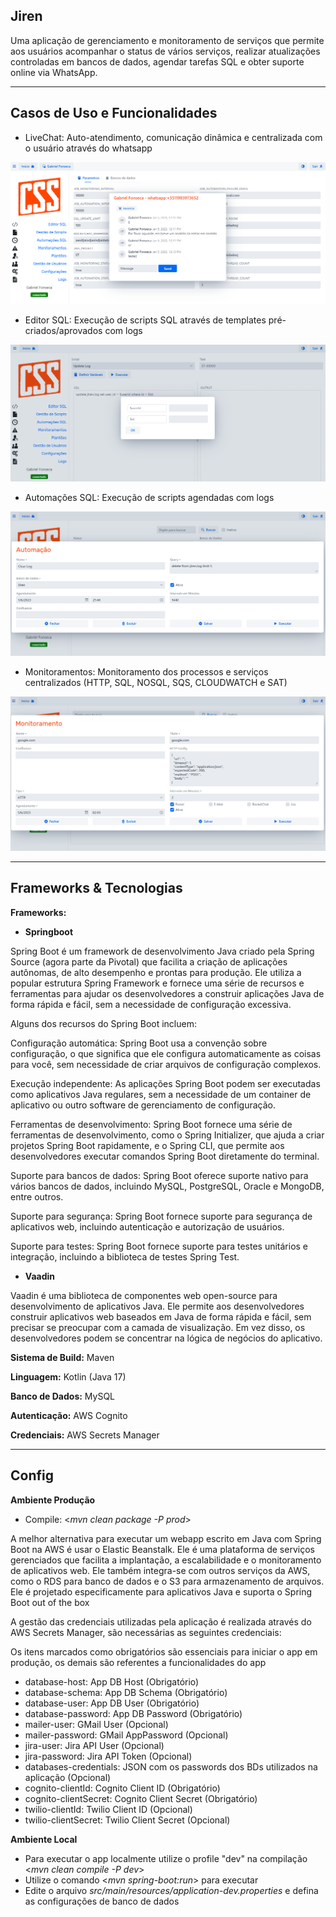 **Jiren**
-
Uma aplicação de gerenciamento e monitoramento de serviços que permite aos usuários acompanhar o status de vários serviços, realizar atualizações controladas em bancos de dados, agendar tarefas SQL e obter suporte online via WhatsApp.

---
**Casos de Uso e Funcionalidades**
-

- LiveChat: Auto-atendimento, comunicação dinâmica e centralizada com o usuário através do whatsapp

![img_1.png](src/main/resources/META-INF/resources/screens/img_1.png)

- Editor SQL: Execução de scripts SQL através de templates pré-criados/aprovados com logs

![img.png](src/main/resources/META-INF/resources/screens/img.png)

- Automações SQL: Execução de scripts agendadas com logs

![img_2.png](src/main/resources/META-INF/resources/screens/img_2.png)

- Monitoramentos: Monitoramento dos processos e serviços centralizados (HTTP, SQL, NOSQL, SQS, CLOUDWATCH e SAT)

![img_3.png](src/main/resources/META-INF/resources/screens/img_3.png)

---
**Frameworks & Tecnologias**
-
**Frameworks:** 
- **Springboot**

Spring Boot é um framework de desenvolvimento Java criado pela Spring Source (agora parte da Pivotal) que facilita a criação de aplicações autônomas, de alto desempenho e prontas para produção. Ele utiliza a popular estrutura Spring Framework e fornece uma série de recursos e ferramentas para ajudar os desenvolvedores a construir aplicações Java de forma rápida e fácil, sem a necessidade de configuração excessiva.

Alguns dos recursos do Spring Boot incluem:

Configuração automática: Spring Boot usa a convenção sobre configuração, o que significa que ele configura automaticamente as coisas para você, sem necessidade de criar arquivos de configuração complexos.

Execução independente: As aplicações Spring Boot podem ser executadas como aplicativos Java regulares, sem a necessidade de um container de aplicativo ou outro software de gerenciamento de configuração.

Ferramentas de desenvolvimento: Spring Boot fornece uma série de ferramentas de desenvolvimento, como o Spring Initializer, que ajuda a criar projetos Spring Boot rapidamente, e o Spring CLI, que permite aos desenvolvedores executar comandos Spring Boot diretamente do terminal.

Suporte para bancos de dados: Spring Boot oferece suporte nativo para vários bancos de dados, incluindo MySQL, PostgreSQL, Oracle e MongoDB, entre outros.

Suporte para segurança: Spring Boot fornece suporte para segurança de aplicativos web, incluindo autenticação e autorização de usuários.

Suporte para testes: Spring Boot fornece suporte para testes unitários e integração, incluindo a biblioteca de testes Spring Test.

- **Vaadin**

Vaadin é uma biblioteca de componentes web open-source para desenvolvimento de aplicativos Java. Ele permite aos desenvolvedores construir aplicativos web baseados em Java de forma rápida e fácil, sem precisar se preocupar com a camada de visualização. Em vez disso, os desenvolvedores podem se concentrar na lógica de negócios do aplicativo.

**Sistema de Build:** Maven

**Linguagem:** Kotlin (Java 17)

**Banco de Dados:** MySQL

**Autenticação:** AWS Cognito

**Credenciais:** AWS Secrets Manager

---
**Config**
-
**Ambiente Produção**
- Compile: <*mvn clean package -P prod*>

A melhor alternativa para executar um webapp escrito em Java com Spring Boot na AWS é usar o Elastic Beanstalk. Ele é uma plataforma de serviços gerenciados que facilita a implantação, a escalabilidade e o monitoramento de aplicativos web. Ele também integra-se com outros serviços da AWS, como o RDS para banco de dados e o S3 para armazenamento de arquivos. Ele é projetado especificamente para aplicativos Java e suporta o Spring Boot out of the box

A gestão das credenciais utilizadas pela aplicação é realizada através do AWS Secrets Manager, são necessárias as seguintes credenciais:

Os itens marcados como obrigatórios são essenciais para iniciar o app em produção, os demais são referentes a funcionalidades do app

- database-host: App DB Host (Obrigatório)
- database-schema: App DB Schema (Obrigatório)
- database-user: App DB User (Obrigatório)
- database-password: App DB Password (Obrigatório)
- mailer-user: GMail User (Opcional)
- mailer-password: GMail AppPassword (Opcional)
- jira-user: Jira API User (Opcional)
- jira-password: Jira API Token (Opcional)
- databases-credentials: JSON com os passwords dos BDs utilizados na aplicação (Opcional)
- cognito-clientId: Cognito Client ID (Obrigatório)
- cognito-clientSecret: Cognito Client Secret (Obrigatório)
- twilio-clientId: Twilio Client ID (Opcional)
- twilio-clientSecret: Twilio Client Secret (Opcional)

**Ambiente Local**
- Para executar o app localmente utilize o profile "dev" na compilação  <*mvn clean compile -P dev*>
- Utilize o comando <*mvn spring-boot:run*> para executar
- Edite o arquivo *src/main/resources/application-dev.properties* e defina as configurações de banco de dados
